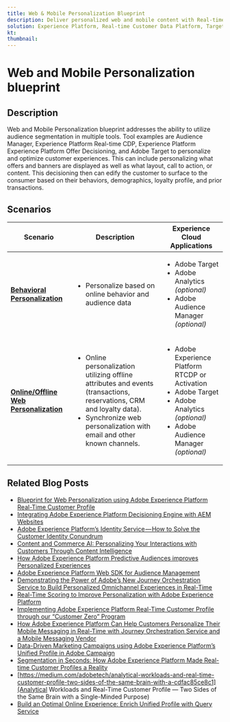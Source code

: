 ```yaml
---
title: Web & Mobile Personalization Blueprint
description: Deliver personalized web and mobile content with Real-time Customer Profile.
solution: Experience Platform, Real-time Customer Data Platform, Target, Audience Manager, Analytics, Experience Cloud Services
kt: 
thumbnail: 
---
```

# Web and Mobile Personalization blueprint

## Description

Web and Mobile Personalization blueprint addresses the ability to utilize audience segmentation in multiple tools. Tool examples are Audience Manager, Experience Platform Real-time CDP, Experience Platform Experience Platform Offer Decisioning, and Adobe Target to personalize and optimize customer experiences. This can include personalizing what offers and banners are displayed as well as what layout, call to action, or content. This decisioning then can edify the customer to surface to the consumer based on their behaviors, demographics, loyalty profile, and prior transactions.

## Scenarios

| Scenario | Description |  Experience Cloud Applications | 
|---|---|---|
| **[Behavioral Personalization](behavioral.md**)**  | <ul><li>Personalize based on online behavior and audience data</li></ul> | <ul><li>Adobe Target</li><li>Adobe Analytics *(optional)*</li><li>Adobe Audience Manager *(optional)*</li></ul>| 
| **[Online/Offline Web Personalization](online-offline.md)** | <ul><li>Online personalization utilizing offline attributes and events (transactions, reservations, CRM and loyalty data).</li><li>Synchronize web personalization with email and other known channels.</li></ul> | <ul><li>Adobe Experience Platform RTCDP or Activation</li><li>Adobe Target</li><li>Adobe Analytics *(optional)*</li><li>Adobe Audience Manager *(optional)*</li></ul> |

## Related Blog Posts

* [Blueprint for Web Personalization using Adobe Experience Platform Real-Time Customer Profile](https://medium.com/adobetech/blueprint-for-web-personalization-using-adobe-experience-platform-real-time-customer-profile-fef2ce7a4b2f)
* [Integrating Adobe Experience Platform Decisioning Engine with AEM Websites](https://jaeness.medium.com/integrating-adobe-experience-platform-decisioning-engine-with-aem-websites-9c222acd12e2)
* [Adobe Experience Platform’s Identity Service — How to Solve the Customer Identity Conundrum](https://medium.com/adobetech/adobe-experience-platforms-identity-service-how-to-solve-the-customer-identity-conundrum-f95e22d16ea9)
* [Content and Commerce AI: Personalizing Your Interactions with Customers Through Content Intelligence](https://medium.com/adobetech/content-and-commerce-ai-personalizing-your-interactions-with-customers-through-content-intelligence-dc182601deab)
* [How Adobe Experience Platform Predictive Audiences improves Personalized Experiences](https://medium.com/adobetech/how-adobe-experience-platform-predictive-audiences-improves-personalized-experiences-1f75a60cb7a3)
* [Adobe Experience Platform Web SDK for Audience Management](https://medium.com/adobetech/adobe-experience-platform-web-sdk-for-audience-management-751fa6d063bc)
* [Demonstrating the Power of Adobe’s New Journey Orchestration Service to Build Personalized Omnichannel Experiences in Real-Time](https://medium.com/adobetech/demonstrating-the-power-of-adobes-new-journey-orchestration-service-to-build-personalized-aa60d88cd34)
* [Real-Time Scoring to Improve Personalization with Adobe Experience Platform](https://medium.com/adobetech/real-time-scoring-to-improve-personalization-with-adobe-experience-platform-78d3a47406f7)
* [Implementing Adobe Experience Platform Real-Time Customer Profile through our “Customer Zero” Program](https://medium.com/adobetech/implementing-adobe-experience-platform-real-time-customer-profile-through-our-customer-zero-32e7cd952896)
* [How Adobe Experience Platform Can Help Customers Personalize Their Mobile Messaging in Real-Time with Journey Orchestration Service and a Mobile Messaging Vendor](https://medium.com/adobetech/how-adobe-experience-platform-helped-a-client-personalize-their-mobile-messaging-in-real-time-with-7d634aefa098)
* [Data-Driven Marketing Campaigns using Adobe Experience Platform’s Unified Profile in Adobe Campaign](https://medium.com/adobetech/data-driven-marketing-campaigns-using-adobe-experience-platforms-unified-profile-in-adobe-campaign-9d9a97e183c4)
* [Segmentation in Seconds: How Adobe Experience Platform Made Real-time Customer Profiles a Reality](https://medium.com/adobetech/segmentation-in-seconds-how-adobe-experience-platform-made-real-time-customer-profiles-a-reality-a7a8552b0847)
* [https://medium.com/adobetech/analytical-workloads-and-real-time-customer-profile-two-sides-of-the-same-brain-with-a-cdfac85ce8c1](Analytical Workloads and Real-Time Customer Profile — Two Sides of the Same Brain with a Single-Minded Purpose)
* [Build an Optimal Online Experience: Enrich Unified Profile with Query Service](https://medium.com/adobetech/build-an-optimal-online-experience-enrich-unified-profile-with-query-service-8027c196ab33)

